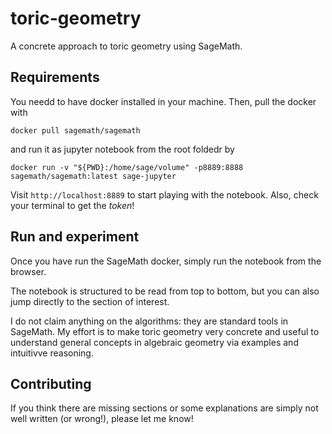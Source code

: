 # toric-geometry

A concrete approach to toric geometry using SageMath.

## Requirements
You needd to have docker installed in your machine. Then,  pull the docker with
```
docker pull sagemath/sagemath
```
and run it as jupyter notebook from the root foldedr by
```
docker run -v "${PWD}:/home/sage/volume" -p8889:8888 sagemath/sagemath:latest sage-jupyter
```
Visit `http://localhost:8889` to start playing with the notebook. Also, check your terminal to get the *token*!

## Run and experiment

Once you have run the SageMath docker, simply run the notebook from the browser.

The notebook is structured to be read from top to bottom, but you can also jump directly to the section of interest.

I do not claim anything on the algorithms: they are standard tools in SageMath. My effort is to make toric geometry very concrete and useful to understand general concepts in algebraic geometry via examples and intuitivve reasoning.

## Contributing

If you think there are missing sections or some explanations are simply not well written (or wrong!), please let me know!


